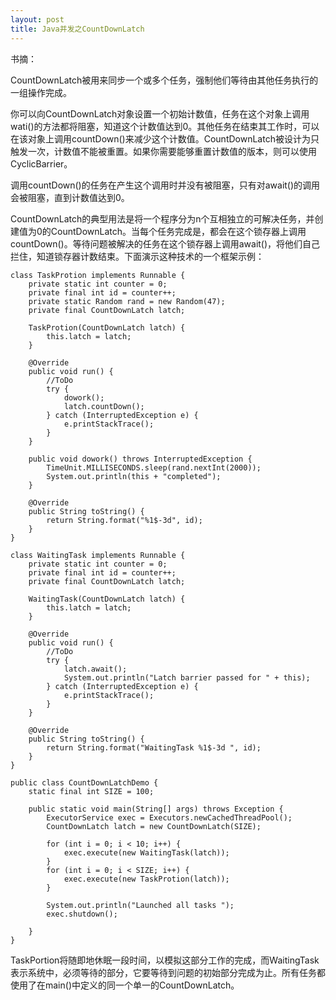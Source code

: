 ```yaml
---
layout: post
title: Java并发之CountDownLatch
---
```

书摘：

CountDownLatch被用来同步一个或多个任务，强制他们等待由其他任务执行的一组操作完成。

你可以向CountDownLatch对象设置一个初始计数值，任务在这个对象上调用wati()的方法都将阻塞，知道这个计数值达到0。其他任务在结束其工作时，可以在该对象上调用countDown()来减少这个计数值。CountDownLatch被设计为只触发一次，计数值不能被重置。如果你需要能够重置计数值的版本，则可以使用CyclicBarrier。

调用countDown()的任务在产生这个调用时并没有被阻塞，只有对await()的调用会被阻塞，直到计数值达到0。

CountDownLatch的典型用法是将一个程序分为n个互相独立的可解决任务，并创建值为0的CountDownLatch。当每个任务完成是，都会在这个锁存器上调用countDown()。等待问题被解决的任务在这个锁存器上调用await()，将他们自己拦住，知道锁存器计数结束。下面演示这种技术的一个框架示例：


```
class TaskProtion implements Runnable {
    private static int counter = 0;
    private final int id = counter++;
    private static Random rand = new Random(47);
    private final CountDownLatch latch;

    TaskProtion(CountDownLatch latch) {
        this.latch = latch;
    }

    @Override
    public void run() {
        //ToDo
        try {
            dowork();
            latch.countDown();
        } catch (InterruptedException e) {
            e.printStackTrace(); 
        }
    }

    public void dowork() throws InterruptedException {
        TimeUnit.MILLISECONDS.sleep(rand.nextInt(2000));
        System.out.println(this + "completed");
    }

    @Override
    public String toString() {
        return String.format("%1$-3d", id);
    }
}

class WaitingTask implements Runnable {
    private static int counter = 0;
    private final int id = counter++;
    private final CountDownLatch latch;

    WaitingTask(CountDownLatch latch) {
        this.latch = latch;
    }

    @Override
    public void run() {
        //ToDo
        try {
            latch.await();
            System.out.println("Latch barrier passed for " + this);
        } catch (InterruptedException e) {
            e.printStackTrace(); 
        }
    }

    @Override
    public String toString() {
        return String.format("WaitingTask %1$-3d ", id);
    }
}

public class CountDownLatchDemo {
    static final int SIZE = 100;

    public static void main(String[] args) throws Exception {
        ExecutorService exec = Executors.newCachedThreadPool();
        CountDownLatch latch = new CountDownLatch(SIZE);

        for (int i = 0; i < 10; i++) {
            exec.execute(new WaitingTask(latch));
        }
        for (int i = 0; i < SIZE; i++) {
            exec.execute(new TaskProtion(latch));
        }

        System.out.println("Launched all tasks ");
        exec.shutdown();

    }
}
```

TaskPortion将随即地休眠一段时间，以模拟这部分工作的完成，而WaitingTask表示系统中，必须等待的部分，它要等待到问题的初始部分完成为止。所有任务都使用了在main()中定义的同一个单一的CountDownLatch。





